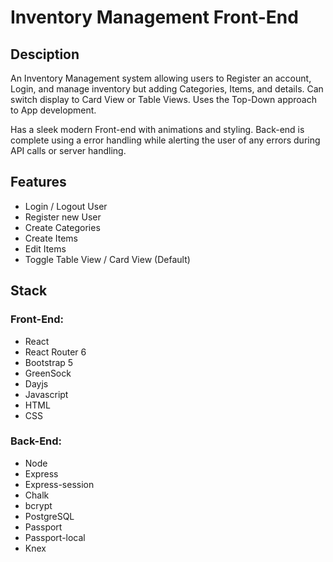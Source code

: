 # Inventory Management Front-End

## Desciption

An Inventory Management system allowing users to Register an account, Login, and manage inventory but adding Categories, Items, and details. Can switch display to Card View or Table Views. Uses the Top-Down approach to App development.

Has a sleek modern Front-end with animations and styling.
Back-end is complete using a error handling while alerting the user of any errors during API calls or server handling.

## Features

- Login / Logout User
- Register new User
- Create Categories
- Create Items
- Edit Items
- Toggle Table View / Card View (Default)

## Stack

### Front-End:

- React
- React Router 6
- Bootstrap 5
- GreenSock
- Dayjs
- Javascript
- HTML
- CSS

### Back-End:

- Node
- Express
- Express-session
- Chalk
- bcrypt
- PostgreSQL
- Passport
- Passport-local
- Knex
